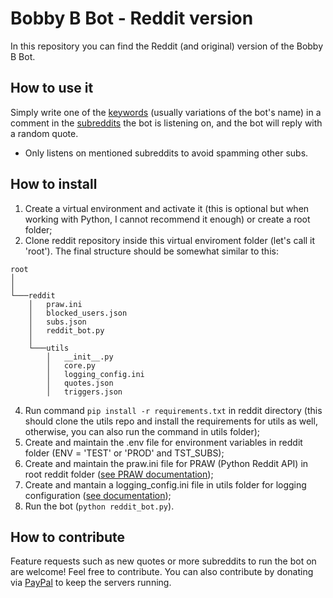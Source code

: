 # Bobby B Bot - Reddit version

In this repository you can find the Reddit (and original) version of the Bobby B Bot.

## How to use it

Simply write one of the [keywords](https://github.com/bobby-b-bot/utils/blob/master/triggers.json) (usually variations of the bot's name) in a comment in the [subreddits](subs.json) the bot is listening on, and the bot will reply with a random quote.

* Only listens on mentioned subreddits to avoid spamming other subs. 

## How to install

1. Create a virtual environment and activate it (this is optional but when working with Python, I cannot recommend it enough) or create a root folder;
2. Clone reddit repository inside this virtual enviroment folder (let's call it 'root'). The final structure should be somewhat similar to this:
```
root
│    
│
└───reddit
    │   praw.ini 
    │   blocked_users.json
    │   subs.json
    │   reddit_bot.py
    │
    └───utils
        │   __init__.py
        │   core.py
        │   logging_config.ini
        │   quotes.json
        │   triggers.json
```
4. Run command `pip install -r requirements.txt` in reddit directory (this should clone the utils repo and install the requirements for utils as well, otherwise, you can also run the command in utils folder);
5. Create and maintain the .env file for environment variables in reddit folder (ENV = 'TEST' or 'PROD' and TST_SUBS);
6. Create and maintain the praw.ini file for PRAW (Python Reddit API) in root reddit folder ([see PRAW documentation](https://praw.readthedocs.io/en/latest/getting_started/configuration/prawini.html));
7. Create and mantain a logging_config.ini file in utils folder for logging configuration ([see documentation](https://docs.python.org/3/library/logging.config.html#logging-config-fileformat));
8. Run the bot (`python reddit_bot.py`).

## How to contribute 
Feature requests such as new quotes or more subreddits to run the bot on are welcome! Feel free to contribute. You can also contribute by donating via [PayPal](http://paypal.me/felipezanettini) to keep the servers running. 

